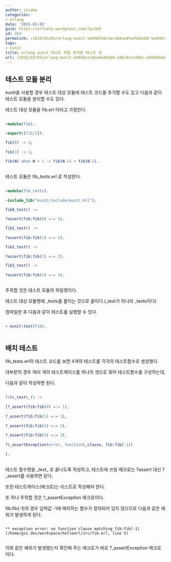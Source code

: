 ```yaml
---
author: jeidee
categories:
- erlang
date: '2015-03-03'
guid: https://erlnote.wordpress.com/?p=264
id: 264
permalink: /2015/03/03/erlang-eunit-%ed%85%8c%ec%8a%a4%ed%8a%b8-%ed%8c%8c%ec%9d%bc-%eb%b6%84%eb%a6%ac%ec%99%80-%ed%85%8c%ec%8a%a4%ed%8a%b8-%ec%85%8b/
tags:
- eunit
title: erlang eunit 테스트 파일 분리와 테스트 셋
url: /2015/03/03/erlang-eunit-ed858cec8aa4ed8ab8-ed8c8cec9dbc-ebb684eba6acec9980-ed858cec8aa4ed8ab8-ec858b
---
```


## 테스트 모듈 분리

eunit을 사용할 경우 테스트 대상 모듈에 테스트 코드를 추가할 수도 있고 다음과 같이 테스트 모듈을 분리할 수도 있다.

테스트 대상 모듈을 fib.erl 이라고 가정한다.

```erlang
  
-module(fib).

-export([fib/1]).

fib(0) -> 1;
  
fib(1) -> 1;
  
fib(N) when N > 1 -> fib(N-1) + fib(N-2).
  
```

테스트 모듈은 fib_tests.erl 로 작성한다.

```erlang
  
-module(fib_tests).
  
-include_lib("eunit/include/eunit.hrl").

fib0_test() ->
      
?assert(fib:fib(0) =:= 1).

fib1_test() ->
      
?assert(fib:fib(1) =:= 1).

fib2_test() ->
      
?assert(fib:fib(2) =:= 2).

fib3_test() ->
      
?assert(fib:fib(3) =:= 3).
  
```

주목할 것은 테스트 모듈의 파일명이다.
  
테스트 대상 모듈명에 \_tests를 붙이는 것으로 끝이다.(\_test가 아니라 _tests이다)

컴파일한 후 다음과 같이 테스트를 실행할 수 있다.

```erlang
  
> eunit:test(fib).
  
```

## 배치 테스트

fib_tests.erl의 테스트 코드를 보면 4개의 테스트를 각각의 테스트함수로 생성했다.
  
대부분의 경우 여러 개의 테스트케이스를 하나의 셋으로 묶어 테스트함수를 구성하는데,
  
다음과 같이 작성하면 된다.

```erlang
  
fib\_test\_() ->
      
[?_assert(fib:fib(0) =:= 1),
       
?_assert(fib:fib(1) =:= 1),
       
?_assert(fib:fib(2) =:= 2),
       
?_assert(fib:fib(3) =:= 3),
       
?\_assertException(error, function\_clause, fib:fib(-1))
       
].
  
```

테스트 함수명을 \_test&#095; 로 끝나도록 작성하고, 테스트에 쓰일 매크로는 ?assert 대신 ?\_assert를 사용하면 된다.
  
또한 테스트케이스(매크로)는 리스트로 작성해야 한다.

또 하나 주목할 것은 ?_assertException 매크로이다.
  
fib:fib(-1)의 경우 입력값 -1에 매치하는 함수가 정의되어 있지 않으므로 다음과 같은 예외가 발생하게 된다.

```
  
** exception error: no function clause matching fib:fib(-1) (/home/gss.dev/workspace/helloerl/src/fib.erl, line 5)
  
```

이와 같은 예외가 발생했는지 확인해 주는 매크로가 바로 ?_assertException 매크로 이다.